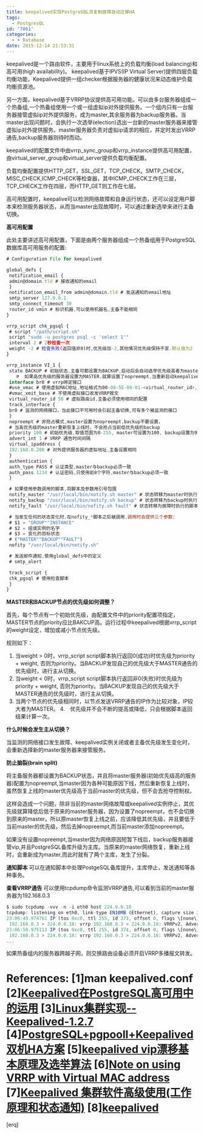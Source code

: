 ```yaml
---
title: keepalived实现PostgreSQL流复制故障自动迁移HA
tags:
  - PostgresQL
id: '7061'
categories:
  - - Database
date: 2015-12-14 21:53:31
---
```



<!-- more -->
keepalived是一个路由软件，主要用于linux系统上的负载均衡(load balancing)和高可用(high availability)。
keepalived基于IPVS(IP Virtual Server)提供四层负载均衡功能，Keepalived提供一组checker根据服务器的健康状况来动态维护负载均衡资源池。

另一方面，keepalived基于VRRP协议提供高可用功能。可以由多台服务器组成一个热备组,一个热备组使用一个或一组虚拟ip对外提供服务。一个组内只有一台服务器接管虚拟ip对外提供服务，成为master,其余服务器为backup服务器。当master出现问题时，会执行一次选举(election)选出一台新的master服务器来接管虚拟ip对外提供服务。master服务器负责对虚拟ip请求的相应，并定时发出VRRP通告,backup服务器则待时而动。

keepalived的配置文件中由vrrp_sync_group和vrrp_instance提供高可用配置，由virtual_server_group和virtual_server提供负载均衡配置。

负载均衡配置提供HTTP_GET，SSL_GET，TCP_CHECK，SMTP_CHECK，MISC_CHECK,ICMP_CHECK等检查器，其中ICMP_CHECK工作在三层，TCP_CHECK工作在四层，而HTTP_GET则工作在七层。

高可用配置时，keepalive可以检测网络故障和自身运行状态，还可以设定用户脚本来检测服务器状态，从而当master出现故障时，可以通过重新选举来进行主备切换。

**高可用配置**

此处主要讲述高可用配置，下面是由两个服务器组成一个热备组用于PostgreSQL数据库高可用服务的配置:
```js
# Configuration File for keepalived

global_defs {
 notification_email {
 admin@domain.tld # 接收通知的email
 }
 notification_email_from admin@domain.tld # 发送通知的email地址
 smtp_server 127.0.0.1 
 smtp_connect_timeout 30
 router_id vmin # 标识机器,可以使用机器名,主备不能相同
}

vrrp_script chk_pgsql {
 # script "/path/script.sh"
 script "sudo -u postgres psql -c 'select 1'"
 interval 2 # 2秒检查一次
 weight -2 # 检查失败(返回值非0)时,优先级加-2,其他情况优先级保持不变.默认值为2
}

vrrp_instance VI_1 {
 state BACKUP # 初始状态,主备可都设置为BACKUP,启动后会自动选举优先级高者为master
　　＃　如果高优先级的服务器设置为MASTER,就算设置了nopreempt,当重新启动keepalived实例时，仍然会抢占vip
 interface br0 # vrrp绑定接口
 #use_vmac # 使用虚拟MAC地址,地址格式为00-00-5E-00-01-<virtual_router_id>,主备设置相同
 #vmac_xmit_base # 不使用虚拟接口收发VRRP报文
 virtual_router_id 50 # 虚拟路由id,主备必须使用相同的配置
 track_interface {
 br0 # 监测的网络接口，当此接口不可用时会引起主备切换,可有多个被监测的接口
 }
 nopreempt # 非抢占模式,master设置为nopreempt,backup不要设置，
 # 当高优先级的master重新恢复上线时，不会抢占当前低优先级的backup
 priority 100 # 初始优先级,取值范围为0-255, master可设置为100, backup设置为99
 advert_int 1 # VRRP 通告时间间隔
 virtual_ipaddress {
 192.168.0.200 # 对外提供服务器的虚拟地址,主备设置相同
 }
 authentication {
 auth_type PASS # 认证类型,master与backup必须一致
 auth_pass 1234 # 认证密码,只使用前8个字符,master与backup必须一致
 }

 # 如果使用参数调用的脚本,将脚本及参数用引号包围
 notify_master "/usr/local/bin/notify.sh master" # 状态转移为master时执行的脚本
 notify_backup "/usr/local/bin/notify.sh backup" # 状态转移为backup时执行的脚本
 notify_fault "/usr/local/bin/nofity.sh fault" # 状态转移为故障时执行的脚本

 # 当发生任何的状态变化时,在nofity_*脚本之后被调用,调用时会提供三个参数:
 # $1 = "GROUP""INSTANCE"
 # $2 = 组或实例的名字
 # $3 = 变化的目标状态
 # ("MASTER""BACKUP""FAULT")
 nofity "/usr/local/bin/notify.sh"

 # 发送邮件通知,使用global_defs中的定义
 # smtp_alert 

 track_script {
 chk_pgsql # 使用检查脚本
 }
}
```

**MASTER和BACKUP节点的优先级如何调整？**

首先，每个节点有一个初始优先级，由配置文件中的priority配置项指定，MASTER节点的priority应比BAKCUP高。运行过程中keepalived根据vrrp_script的weight设定，增加或减小节点优先级。

规则如下：

1. 当weight > 0时，vrrp_script script脚本执行返回0(成功)时优先级为priority + weight, 否则为priority。当BACKUP发现自己的优先级大于MASTER通告的优先级时，进行主从切换。
2. 当weight < 0时，vrrp_script script脚本执行返回非0(失败)时优先级为priority + weight, 否则为priority。当BACKUP发现自己的优先级大于MASTER通告的优先级时，进行主从切换。 
3. 当两个节点的优先级相同时，以节点发送VRRP通告的IP作为比较对象，IP较大者为MASTER。
4.　优先级并不会不断的提高或降低，只会根据脚本返回结果计算一次。

**什么时候会发生主从切换？**

当监测的网络接口发生故障、keepalived实例关闭或者主备优先级发生变化时，会重新选择新的master服务器来接管服务。

**防止脑裂(brain split)**

将主备服务器都设置为BACKUP状态，并且将master服务器(初始优先级高的服务器)配置为nopreempt,当master因为各种可能原因下线，然后重新恢复上线时，虽然恢复上线的master优先级高于当前master的优先级，但不会去抢夺控制权。

这样会造成一个问题，除非当前的master网络故障或keepalived实例停止，其优先级就算降低后低于原来的master服务器，因为设置了nopreempt，也不会切换到原来的master。所以原master恢复上线之前，应该降低其优先级，并且要低于当前master的优先级，然后去掉nopreempt,而当前master添加nopreempt。

如果没有设置nopreempt,当master因为网络原因短暂下线后，backup服务器接管vip,并且PostgreSQL备库升级为主库。当原来的master网络恢复，重新上线时，会重新成为master,而此时就有了两个主库，发生了分裂。

**通知脚本**
可以在通知脚本中处理PostgeSQL备库提升，主库停止，发送通知等各种事务。

**查看VRRP通告**
可以使用tcpdump命令监测VRRP通告,可以看到当前的master服务器为192.168.0.3
```js
$ sudo tcpdump -vvv -n -i eth0 host 224.0.0.18
tcpdump: listening on eth0, link-type EN10MB (Ethernet), capture size 262144 bytes
23:06:49.974761 IP (tos 0xc0, ttl 255, id 373, offset 0, flags \[none\], proto VRRP (112), length 40)
 192.168.0.3 > 224.0.0.18: vrrp 192.168.0.3 > 224.0.0.18: VRRPv2, Advertisement, vrid 50, prio 98, authtype simple, intvl 1s, length 20, addrs: 192.168.0.200 auth "1234^@^@^@^@"
23:06:50.975113 IP (tos 0xc0, ttl 255, id 374, offset 0, flags \[none\], proto VRRP (112), length 40)
 192.168.0.3 > 224.0.0.18: vrrp 192.168.0.3 > 224.0.0.18: VRRPv2, Advertisement, vrid 50, prio 98, authtype simple, intvl 1s, length 20, addrs: 192.168.0.200 auth "1234^@^@^@^@"
...
```

如果热备组内的服务器跨越子网，则交换路由设备必须开启VRRP多播报文转发。

References:
\[1\]man keepalived.conf
\[2\][Keepalived在PostgreSQL高可用中的运用](http://www.yangfannie.com/26.html)
\[3\][Linux集群实现--Keepalived-1.2.7](http://blog.csdn.net/zzban/article/details/8483902)
\[4\][PostgreSQL+pgpooll+Keepalived双机HA方案](http://www.cnblogs.com/songyuejie/p/4561089.html)
\[5\][keepalived vip漂移基本原理及选举算法](http://fengchj.com/?p=2156)
\[6\][Note on using VRRP with Virtual MAC address](http://fossies.org/linux/keepalived/doc/NOTE_vrrp_vmac.txt)
\[7\][Keepalived 集群软件高级使用(工作原理和状态通知)](http://blog.jobbole.com/94675/)
\[8\][keepalived](http://www.keepalived.org/)
===
\[erq\]